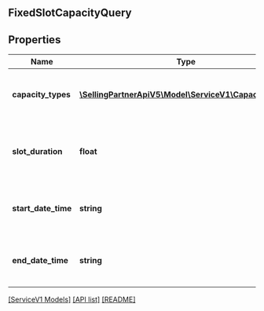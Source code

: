 ## FixedSlotCapacityQuery

## Properties

Name | Type | Description | Notes
------------ | ------------- | ------------- | -------------
**capacity_types** | [**\SellingPartnerApiV5\Model\ServiceV1\CapacityType[]**](CapacityType.md) | An array of capacity types which are being requested. Default value is `[SCHEDULED_CAPACITY]`. | [optional]
**slot_duration** | **float** | Size in which slots are being requested. This value should be a multiple of 5 and fall in the range: 5 <= `slotDuration` <= 360. | [optional]
**start_date_time** | **string** | Start date time from which the capacity slots are being requested in ISO 8601 format. |
**end_date_time** | **string** | End date time up to which the capacity slots are being requested in ISO 8601 format. |

[[ServiceV1 Models]](../) [[API list]](../../Api) [[README]](../../../README.md)

